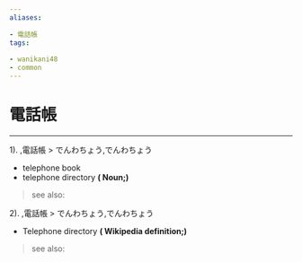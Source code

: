 ```yaml
---
aliases:
    
- 電話帳
tags:
    
- wanikani48
- common
---
```


# 電話帳
---
1).
,電話帳 > でんわちょう,でんわちょう

- telephone book
- telephone directory
**( Noun;)**
> see also: 
            
2).
,電話帳 > でんわちょう,でんわちょう

- Telephone directory
**( Wikipedia definition;)**
> see also: 
            